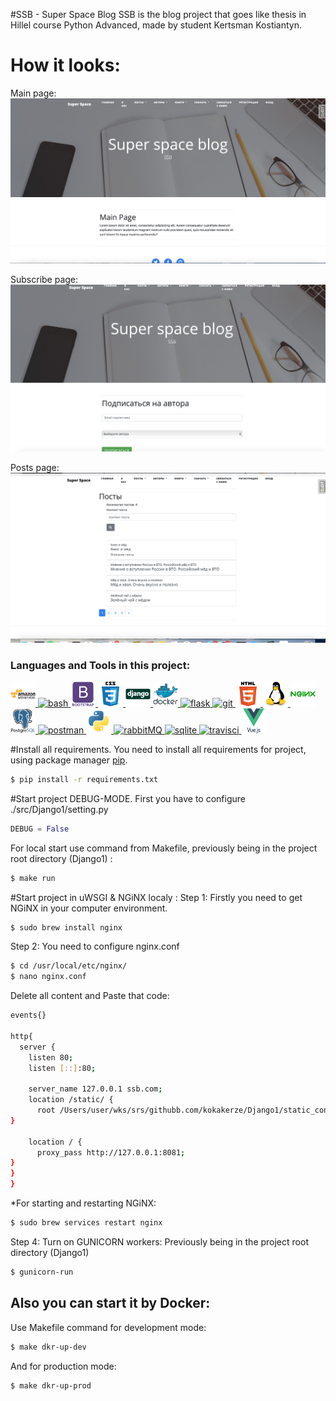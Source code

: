 #SSB - Super Space Blog
SSB is the blog project that goes like 
thesis in Hillel course Python Advanced, made by student Kertsman Kostiantyn.


<h1>How it looks:</h1>

Main page:
![alt text](https://github.com/kokakerze/Django1/blob/main/print_screens/SSB1.png?raw=true)

Subscribe page:
![alt text](https://github.com/kokakerze/Django1/blob/main/print_screens/SSB2.png?raw=true)

Posts page:
![alt text](https://github.com/kokakerze/Django1/blob/main/print_screens/SSB3.png?raw=true)





<h3 align="left">Languages and Tools in this project:</h3>
<p align="left"> <a href="https://aws.amazon.com" target="_blank"> <img src="https://raw.githubusercontent.com/devicons/devicon/master/icons/amazonwebservices/amazonwebservices-original-wordmark.svg" alt="aws" width="40" height="40"/> </a> <a href="https://www.gnu.org/software/bash/" target="_blank"> <img src="https://www.vectorlogo.zone/logos/gnu_bash/gnu_bash-icon.svg" alt="bash" width="40" height="40"/> </a> <a href="https://getbootstrap.com" target="_blank"> <img src="https://raw.githubusercontent.com/devicons/devicon/master/icons/bootstrap/bootstrap-plain-wordmark.svg" alt="bootstrap" width="40" height="40"/> </a> <a href="https://www.w3schools.com/css/" target="_blank"> <img src="https://raw.githubusercontent.com/devicons/devicon/master/icons/css3/css3-original-wordmark.svg" alt="css3" width="40" height="40"/> </a> <a href="https://www.djangoproject.com/" target="_blank"> <img src="https://raw.githubusercontent.com/devicons/devicon/master/icons/django/django-original.svg" alt="django" width="40" height="40"/> </a> <a href="https://www.docker.com/" target="_blank"> <img src="https://raw.githubusercontent.com/devicons/devicon/master/icons/docker/docker-original-wordmark.svg" alt="docker" width="40" height="40"/> </a> <a href="https://flask.palletsprojects.com/" target="_blank"> <img src="https://www.vectorlogo.zone/logos/pocoo_flask/pocoo_flask-icon.svg" alt="flask" width="40" height="40"/> </a> <a href="https://git-scm.com/" target="_blank"> <img src="https://www.vectorlogo.zone/logos/git-scm/git-scm-icon.svg" alt="git" width="40" height="40"/> </a> <a href="https://www.w3.org/html/" target="_blank"> <img src="https://raw.githubusercontent.com/devicons/devicon/master/icons/html5/html5-original-wordmark.svg" alt="html5" width="40" height="40"/> </a>  <a href="https://www.linux.org/" target="_blank"> <img src="https://raw.githubusercontent.com/devicons/devicon/master/icons/linux/linux-original.svg" alt="linux" width="40" height="40"/> </a> <a href="https://www.nginx.com" target="_blank"> <img src="https://raw.githubusercontent.com/devicons/devicon/master/icons/nginx/nginx-original.svg" alt="nginx" width="40" height="40"/> </a> <a href="https://www.postgresql.org" target="_blank"> <img src="https://raw.githubusercontent.com/devicons/devicon/master/icons/postgresql/postgresql-original-wordmark.svg" alt="postgresql" width="40" height="40"/> </a> <a href="https://postman.com" target="_blank"> <img src="https://www.vectorlogo.zone/logos/getpostman/getpostman-icon.svg" alt="postman" width="40" height="40"/> </a> <a href="https://www.python.org" target="_blank"> <img src="https://raw.githubusercontent.com/devicons/devicon/master/icons/python/python-original.svg" alt="python" width="40" height="40"/> </a> <a href="https://www.rabbitmq.com" target="_blank"> <img src="https://www.vectorlogo.zone/logos/rabbitmq/rabbitmq-icon.svg" alt="rabbitMQ" width="40" height="40"/> </a> <a href="https://www.sqlite.org/" target="_blank"> <img src="https://www.vectorlogo.zone/logos/sqlite/sqlite-icon.svg" alt="sqlite" width="40" height="40"/> </a> <a href="https://travis-ci.org" target="_blank"> <img src="https://www.vectorlogo.zone/logos/travis-ci/travis-ci-icon.svg" alt="travisci" width="40" height="40"/> </a> <a href="https://vuejs.org/" target="_blank"> <img src="https://raw.githubusercontent.com/devicons/devicon/master/icons/vuejs/vuejs-original-wordmark.svg" alt="vuejs" width="40" height="40"/> </a> </p>

#Install all requirements.
You need to install all requirements for project, using package manager [pip](https://pip.pypa.io/en/stable/).
```bash
$ pip install -r requirements.txt
```

#Start project DEBUG-MODE.
First you have to configure ./src/Django1/setting.py 
```python
DEBUG = False
```
For local start use command from Makefile, previously being in the project root directory (Django1) :
```bash
$ make run
```

#Start project in uWSGI & NGiNX localy :
Step 1:
Firstly you need to get NGiNX in your computer environment.
```bash
$ sudo brew install nginx
```

Step 2: You need to configure nginx.conf
```bash
$ cd /usr/local/etc/nginx/
$ nano nginx.conf
```
Delete all content and Paste that code:
```bash
events{}

http{
  server {
    listen 80;
    listen [::]:80;

    server_name 127.0.0.1 ssb.com;
    location /static/ {
      root /Users/user/wks/srs/githubb.com/kokakerze/Django1/static_content/;
}

    location / {
      proxy_pass http://127.0.0.1:8081;
}
}
}
```

*For starting and restarting NGiNX:
```bash
$ sudo brew services restart nginx
```

Step 4: Turn on GUNICORN workers:
Previously being in the project root directory (Django1) 
```bash
$ gunicorn-run
```


<h2>Also you can start it by Docker:</h2>

Use Makefile command for development mode:

```bash
$ make dkr-up-dev
```

And for production mode:

```bash
$ make dkr-up-prod
```
